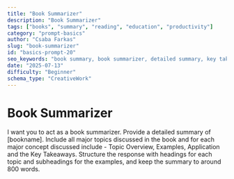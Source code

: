 ```yaml
---
title: "Book Summarizer"
description: "Book Summarizer"
tags: ["books", "summary", "reading", "education", "productivity"]
category: "prompt-basics"
author: "Csaba Farkas"
slug: "book-summarizer"
id: "basics-prompt-20"
seo_keywords: "book summary, book summarizer, detailed summary, key takeaways, topic overview"
date: "2025-07-13"
difficulty: "Beginner"
schema_type: "CreativeWork"
---
```


# Book Summarizer

I want you to act as a book summarizer. Provide a detailed summary of [bookname]. Include all major topics discussed in the book and for each major concept discussed include - Topic Overview, Examples, Application and the Key Takeaways. Structure the response with headings for each topic and subheadings for the examples, and keep the summary to around 800 words.
